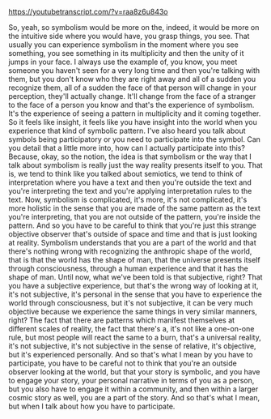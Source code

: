 https://youtubetranscript.com/?v=raa8z6u843o

 So, yeah, so symbolism would be more on the, indeed, it would be more on the intuitive side where you would have, you grasp things, you see. That usually you can experience symbolism in the moment where you see something, you see something in its multiplicity and then the unity of it jumps in your face. I always use the example of, you know, you meet someone you haven't seen for a very long time and then you're talking with them, but you don't know who they are right away and all of a sudden you recognize them, all of a sudden the face of that person will change in your perception, they'll actually change. It'll change from the face of a stranger to the face of a person you know and that's the experience of symbolism. It's the experience of seeing a pattern in multiplicity and it coming together. So it feels like insight, it feels like you have insight into the world when you experience that kind of symbolic pattern. I've also heard you talk about symbols being participatory or you need to participate into the symbol. Can you detail that a little more into, how can I actually participate into this? Because, okay, so the notion, the idea is that symbolism or the way that I talk about symbolism is really just the way reality presents itself to you. That is, we tend to think like you talked about semiotics, we tend to think of interpretation where you have a text and then you're outside the text and you're interpreting the text and you're applying interpretation rules to the text. Now, symbolism is complicated, it's more, it's not complicated, it's more holistic in the sense that you are made of the same pattern as the text you're interpreting, that you are not outside of the pattern, you're inside the pattern. And so you have to be careful to think that you're just this strange objective observer that's outside of space and time and that is just looking at reality. Symbolism understands that you are a part of the world and that there's nothing wrong with recognizing the anthropic shape of the world, that is that the world has the shape of man, that the universe presents itself through consciousness, through a human experience and that it has the shape of man. Until now, what we've been told is that subjective, right? That you have a subjective experience, but that's the wrong way of looking at it, it's not subjective, it's personal in the sense that you have to experience the world through consciousness, but it's not subjective, it can be very much objective because we experience the same things in very similar manners, right? The fact that there are patterns which manifest themselves at different scales of reality, the fact that there's a, it's not like a one-on-one rule, but most people will react the same to a burn, that's a universal reality, it's not subjective, it's not subjective in the sense of relative, it's objective, but it's experienced personally. And so that's what I mean by you have to participate, you have to be careful not to think that you're an outside observer looking at the world, but that your story is symbolic, and you have to engage your story, your personal narrative in terms of you as a person, but you also have to engage it within a community, and then within a larger cosmic story as well, you are a part of the story. And so that's what I mean, but when I talk about how you have to participate.